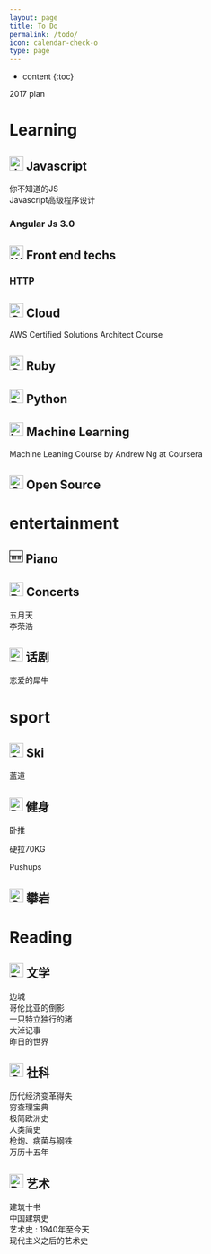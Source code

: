 ```yaml
---
layout: page
title: To Do
permalink: /todo/
icon: calendar-check-o
type: page
---
```


* content
{:toc}


2017 plan



# Learning
## <img src="https://png.icons8.com/javascript/ios7/25" title="JavaScript" width="25" height="25"> Javascript
<i class="fa fa-square-o" aria-hidden="true"></i> 你不知道的JS <br>
<i class="fa fa-square-o" aria-hidden="true"></i> Javascript高级程序设计

### Angular Js 3.0


## <img src="https://png.icons8.com/web-design/ios7/25" title="Web Design" width="25" height="25"> Front end techs

### HTTP


## <img src="https://png.icons8.com/cloud-sync/ios7/25" title="Cloud Sync" width="25" height="25"> Cloud
<i class="fa fa-square-o" aria-hidden="true"></i> AWS Certified Solutions Architect Course


## <img src="https://png.icons8.com/gem/ios7/25" title="Gem" width="25" height="25"> Ruby

## <img src="https://png.icons8.com/python/ios7/25" title="Python" width="25" height="25"> Python



## <img src="https://png.icons8.com/learning/ios7/25" title="Learning" width="25" height="25"> Machine Learning
<i class="fa fa-square-o" aria-hidden="true"></i> Machine Leaning Course by Andrew Ng at Coursera


## <img src="https://png.icons8.com/github/ios7/25" title="GitHub" width="25" height="25"> Open Source

# entertainment
## <img class="icon icons8-Piano" width="24" height="24" src="data:image/png;base64,iVBORw0KGgoAAAANSUhEUgAAADIAAAAyCAYAAAAeP4ixAAAAtklEQVRoge2XUQqDMBBE98g9ikfyBnqj9rMtriHrpDgp78GCDGayD7+MAPgZW0Q8J58tDJYYNe+HSUHEDUTcQMQNRNxAxA1E3EDEDUTcOIjMPrcvMFykxeHQxVztbXUgMmKRW0VWIVd7Wx1dIvtJcTVXezNKIutJcTVXezMQ6bmwdxH1fAQiiAzpzbgssgi52ptRElk+3nsIudqbURJxBhE3EHEDETf+V2T2+fobm3X2xhcDUHgBm2GqGAY5/1cAAAAASUVORK5CYII=" >  Piano

## <img src="https://png.icons8.com/drums/ios7/25" title="Drums" width="25" height="25"> Concerts
<i class="fa fa-square-o" aria-hidden="true"></i>  五月天 <br>
<i class="fa fa-check-square-o" aria-hidden="true"></i>  李荣浩

## <img src="https://png.icons8.com/drama/android/24" title="Drama" width="24" height="24"> 话剧

<i class="fa fa-square-o" aria-hidden="true"></i>  恋爱的犀牛

# sport

## <img src="https://png.icons8.com/skiing/ios7/25" title="Skiing" width="25" height="25"> Ski

<i class="fa fa-square-o" aria-hidden="true"></i> 蓝道

## <img src="https://png.icons8.com/dumbbell/android/24" title="Dumbbell" width="24" height="24"> 健身

<i class="fa fa-square-o" aria-hidden="true"></i> 卧推

<i class="fa fa-square-o" aria-hidden="true"></i> 硬拉70KG

<i class="fa fa-square-o" aria-hidden="true"></i> Pushups

## <img src="https://png.icons8.com/climbing/ios7/25" title="Climbing" width="25" height="25"> 攀岩

#  Reading
## <img src="https://png.icons8.com/books/ios7/25" title="Books" width="25" height="25"> 文学
<i class="fa fa-check-square-o" aria-hidden="true"></i> 边城 <br>
<i class="fa fa-check-square-o" aria-hidden="true"></i> 哥伦比亚的倒影 <br>
<i class="fa fa-square-o" aria-hidden="true"></i> 一只特立独行的猪 <br>
<i class="fa fa-check-square-o" aria-hidden="true"></i> 大淖记事 <br>
<i class="fa fa-square-o" aria-hidden="true"></i> 昨日的世界


## <img src="https://png.icons8.com/greek-pillar-capital/ios7/25" title="Greek Pillar Capital" width="25" height="25"> 社科
<i class="fa fa-square-o" aria-hidden="true"></i> 历代经济变革得失 <br>
<i class="fa fa-square-o" aria-hidden="true"></i>  穷查理宝典 <br>
<i class="fa fa-check-square-o" aria-hidden="true"></i> 极简欧洲史 <br>
<i class="fa fa-check-square-o" aria-hidden="true"></i> 人类简史 <br>
<i class="fa fa-square-o" aria-hidden="true"></i> 枪炮、病菌与钢铁 <br>
<i class="fa fa-square-o" aria-hidden="true"></i> 万历十五年

## <img src="https://png.icons8.com/da-vinci/ios7/25" title="Da Vinci" width="25" height="25"> 艺术
<i class="fa fa-square-o" aria-hidden="true"></i> 建筑十书 <br>
<i class="fa fa-square-o" aria-hidden="true"></i> 中国建筑史  <br>
<i class="fa fa-square-o" aria-hidden="true"></i> 艺术史 : 1940年至今天 <br>
<i class="fa fa-square-o" aria-hidden="true"></i> 现代主义之后的艺术史



